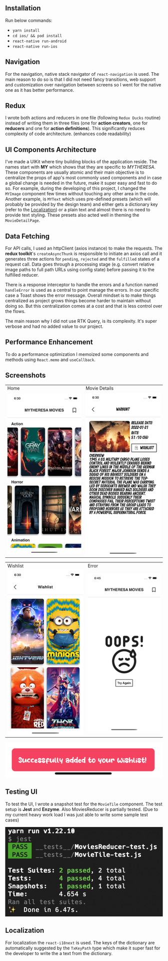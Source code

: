 ## Installation

Run below commands:

- `yarn install`
- `cd ios/ && pod install`
- `react-native run-android`
- `react-native run-ios`

## Navigation

For the navigation, native stack navigator of `react-navigation` is used. The main reason to do so is that I did not need fancy transitions, web support and customization over navigation between screens so I went for the native one as it has better performance.

## Redux

I wrote both actions and reducers in one file (following `Redux Ducks` routine) instead of writing them in three files (one for **action creators**, one for **reducers** and one for **action definitions**). This significantly reduces complexity of code architecture. (enhances code readability)

## UI Components Architecture

I've made a UIKit where tiny building blocks of the application reside. The names start with **MY** which shows that they are specific to _MYTHERESA_. These components are usually atomic and their main objective is to centralize the props of app's most commonly used components and in case a global change is needed in the future, make it super easy and fast to do so. For example, during the developing of this project, I changed the `MYImage` component few times without touching any other area in the code. Another example, is `MYText` which uses pre-defined presets (which will probably be provided by the design team) and either gets a dictionary key (refer to the [Localization](#localization)) or a plain text and almost there is no need to provide text styling. These presets also acted well in theming the `MovieDetailPage`.

## Data Fetching

For API calls, I used an httpClient (axios instance) to make the requests. The **redux toolkit**'s `createAsyncThunk` is responsible to initiate an axios call and it generates three actions for `pending`, `rejected` and the `fulfilled` states of a request call. Data goes through a processing stage (e.g. convert relative image paths to full path URLs using config state) before passing it to the fulfilled reducer.

There is a response interceptor to handle the errors and a function named `handleError` is used as a central to point manage the errors. In our specific case a Toast shows the error message. Overall mindset is to make things centralized as project grows things become harder to maintain without doing so.
But this centralization comes at a cost and that is less control over the flows.

The main reason why I did not use RTK Query, is its complexity. It's super verbose and had no added value to our project.

## Performance Enhancement

To do a performance optimization I memoized some components and methods using `React.memo` and `useCallback`.

## Screenshots

<table>
  <tr>
    <td>Home  </td>
     <td>Movie Details</td>
  </tr>
  <tr>
    <td valign="center"><img src="./DocImages/Home.png"></td>
    <td valign="center"><img src="./DocImages/MovieDetails.png"></td>
  </tr>
 </table>

<table>
  <tr>
    <td>Wishlist</td>
     <td>Error</td>
  </tr>
  <tr>
    <td><img src="./DocImages/Wishlist.png"></td>
    <td valign="center"><img src="./DocImages/Error.png"></td>

  </tr>
 </table>

![image info](./DocImages/Toast.png)

## Testing UI

To test the UI, I wrote a snapshot test for the `MovieTile` component. The test setup is **Jest** and **Enzyme**. Also MoviesReducer is partially tested. (Due to my current heavy work load I was just able to write some sample test cases)

![image info](./DocImages/Snapshot_result.png)

## Localization

For localization the `react-i18next` is used. The keys of the dictionary are automatically suggested by the `TxKeyPath` type which make it super fast for the developer to write the a text from the dictionary.
